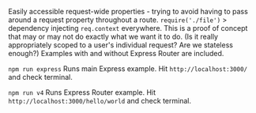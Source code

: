 Easily accessible request-wide properties - trying to avoid having to pass around a request property throughout a route. `require('./file')` > dependency injecting `req.context` everywhere. This is a proof of concept that may or may not do exactly what we want it to do. (Is it really appropriately scoped to a user's individual request? Are we stateless enough?) Examples with and without Express Router are included.

`npm run express`
Runs main Express example. Hit `http://localhost:3000/` and check terminal.

`npm run v4`
Runs Express Router example. Hit `http://localhost:3000/hello/world` and check terminal.